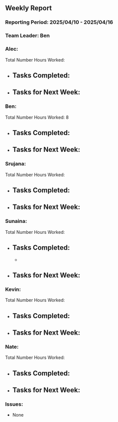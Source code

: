 ## **Weekly Report**

### **Reporting Period:** 2025/04/10 - 2025/04/16
### **Team Leader:** Ben


### **Alec:**
Total Number Hours Worked:
- Tasks Completed:
  - 
- Tasks for Next Week:
  - 


### **Ben:**
Total Number Hours Worked: 8
- Tasks Completed:
  - 
- Tasks for Next Week:
  -


### **Srujana:**
Total Number Hours Worked: 
- Tasks Completed:
  - 
- Tasks for Next Week:
  - 


### **Sunaina:**
Total Number Hours Worked: 
- Tasks Completed:
  - 
  - 
- Tasks for Next Week:
  - 



### **Kevin:**
Total Number Hours Worked: 
- Tasks Completed:
  - 
- Tasks for Next Week:
  - 


### **Nate:**
Total Number Hours Worked: 
- Tasks Completed:
  - 
- Tasks for Next Week:
  - 


### **Issues:**
- None
